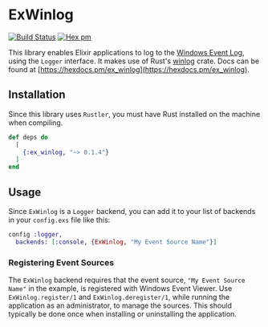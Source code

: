 # ExWinlog

[![Build Status](https://travis-ci.com/svan-jansson/ex_winlog.svg?branch=master)](https://travis-ci.com/svan-jansson/ex_winlog)
[![Hex pm](https://img.shields.io/hexpm/v/ex_winlog.svg?style=flat)](https://hex.pm/packages/ex_winlog)

This library enables Elixir applications to log to the [Windows Event Log](https://docs.microsoft.com/windows/win32/wes/windows-event-log), using the `Logger` interface. It makes use of Rust's [winlog]([https://crates.io/crates/winlog) crate. Docs can be found at [https://hexdocs.pm/ex_winlog](https://hexdocs.pm/ex_winlog).

## Installation

Since this library uses `Rustler`, you must have Rust installed on the machine when compiling.

```elixir
def deps do
  [
    {:ex_winlog, "~> 0.1.4"}
  ]
end
```

## Usage

Since `ExWinlog` is a `Logger` backend, you can add it to your list of backends in your `config.exs` file like this:

```elixir
config :logger,
  backends: [:console, {ExWinlog, "My Event Source Name"}]
```

### Registering Event Sources

The `ExWinlog` backend requires that the event source, `"My Event Source Name"` in the example, is registered with Windows Event Viewer. Use `ExWinlog.register/1` and `ExWinlog.deregister/1`, while running the application as an administrator, to manage the sources. This should typically be done once when installing or uninstalling the application.
